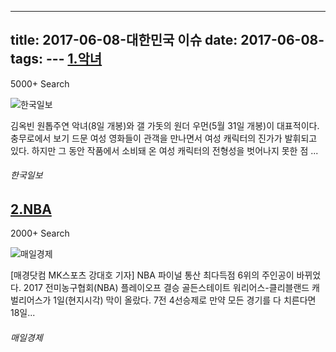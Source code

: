 ---
title: 2017-06-08-대한민국 이슈
date: 2017-06-08-
tags: 
\---
[1.악녀](http://www.hankookilbo.com/v/8a651b0894e9e599feab0ecff3ac4e05)
--

5000+ Search

![한국일보](http://t1.gstatic.com/images?q=tbn:ANd9GcR7kRb-yMai4cUlzE05K4QPAf--S806lmOaxMxVMWI_Gc-4aazMQmEIEsvmQyeFD-LBdmFLQhaP)

김옥빈 원톱주연 악녀(8일 개봉)와 갤 가돗의 원더 우먼(5월 31일 개봉)이 대표적이다. 충무로에서 보기 드문 여성 영화들이 관객을 만나면서 여성 캐릭터의 진가가 발휘되고 있다. 하지만 그 동안 작품에서 소비돼 온 여성 캐릭터의 전형성을 벗어나지 못한 점 ...
###### 한국일보

[2.NBA](http://sports.mk.co.kr/view.php?&year=2017&no=382899)
--

2000+ Search

![매일경제](http://t3.gstatic.com/images?q=tbn:ANd9GcS5qHWh3ZdSFeuuC_x7oPs5BZWL_YIQD1Kedex5aXVBd-UlxPf-QnXroF_u4CPaGki9G1Sks6YU)

[매경닷컴 MK스포츠 강대호 기자] NBA 파이널 통산 최다득점 6위의 주인공이 바뀌었다. 2017 전미농구협회(NBA) 플레이오프 결승 골든스테이트 워리어스-클리블랜드 캐벌리어스가 1일(현지시각) 막이 올랐다. 7전 4선승제로 만약 모든 경기를 다 치른다면 18일...
###### 매일경제

